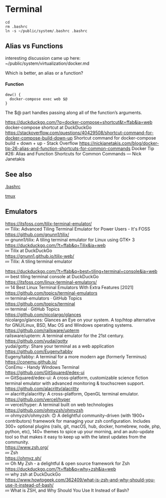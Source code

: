 # Terminal

```
cd
rm .bashrc
ln -s ~/public/system/.bashrc .bashrc
```


## Alias vs Functions

interesting discussion came up here:  
~/public/system/virtualization/docker.md

Which is better, an alias or a function? 

#### Function

```
dew() {
  docker-compose exec web $@
}
```

The $@ part handles passing along all of the function’s arguments. 

https://duckduckgo.com/?q=docker-compose+shortcut&t=ffab&ia=web
docker-compose shortcut at DuckDuckGo
https://stackoverflow.com/questions/40429508/shortcut-command-for-docker-compose-build-down-up
Shortcut command for docker-compose build + down + up - Stack Overflow
https://nickjanetakis.com/blog/docker-tip-26-alias-and-function-shortcuts-for-common-commands
Docker Tip #26: Alias and Function Shortcuts for Common Commands — Nick Janetakis

## See also

<a href=".bashrc">.bashrc</a>

[tmux](tmux.md)

## Emulators

https://itsfoss.com/tilix-terminal-emulator/  
💤 Tilix: Advanced Tiling Terminal Emulator for Power Users - It's FOSS  
https://github.com/gnunn1/tilix/  
💤 gnunn1/tilix: A tiling terminal emulator for Linux using GTK+ 3  
https://duckduckgo.com/?t=ffab&q=Tilix&ia=web  
💤 Tilix at DuckDuckGo  
https://gnunn1.github.io/tilix-web/  
💤 Tilix: A tiling terminal emulator  


https://duckduckgo.com/?t=ffab&q=best+tiling+terminal+console&ia=web  
💤 best tiling terminal console at DuckDuckGo  
https://itsfoss.com/linux-terminal-emulators/  
💤 14 Best Linux Terminal Emulators With Extra Features [2021]  
https://github.com/topics/terminal-emulators  
💤 terminal-emulators · GitHub Topics  
https://github.com/topics/terminal  
💤 terminal · GitHub Topics  
https://github.com/nicolargo/glances  
nicolargo/glances: Glances an Eye on your system. A top/htop alternative for GNU/Linux, BSD, Mac OS and Windows operating systems.  
https://github.com/railsware/upterm  
railsware/upterm: A terminal emulator for the 21st century.  
https://github.com/yudai/gotty  
yudai/gotty: Share your terminal as a web application  
https://github.com/Eugeny/tabby  
Eugeny/tabby: A terminal for a more modern age (formerly Terminus)  
https://conemu.github.io/  
ConEmu - Handy Windows Terminal  
https://github.com/GitSquared/edex-ui  
💤 GitSquared/edex-ui: A cross-platform, customizable science fiction terminal emulator with advanced monitoring & touchscreen support.  
https://github.com/alacritty/alacritty  
💤 alacritty/alacritty: A cross-platform, OpenGL terminal emulator.  
https://github.com/vercel/hyper  
💤 vercel/hyper: A terminal built on web technologies  
https://github.com/ohmyzsh/ohmyzsh  
💤 ohmyzsh/ohmyzsh: 🙃 A delightful community-driven (with 1900+ contributors) framework for managing your zsh configuration. Includes 300+ optional plugins (rails, git, macOS, hub, docker, homebrew, node, php, python, etc), 140+ themes to spice up your morning, and an auto-update tool so that makes it easy to keep up with the latest updates from the community.  
https://www.zsh.org/  
💤 Zsh  
https://ohmyz.sh/  
💤 Oh My Zsh - a delightful & open source framework for Zsh  
https://duckduckgo.com/?t=ffab&q=why+zsh&ia=web  
💤 why zsh at DuckDuckGo  
https://www.howtogeek.com/362409/what-is-zsh-and-why-should-you-use-it-instead-of-bash/  
💤 What is ZSH, and Why Should You Use It Instead of Bash?  
